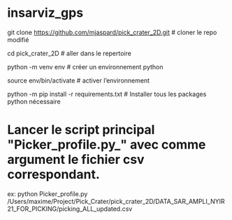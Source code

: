 # insarviz_gps


git clone https://github.com/mjaspard/pick_crater_2D.git		# cloner le repo modifié

cd pick_crater_2D								# aller dans le repertoire

python -m venv env								# créer un environnement python 
	
source env/bin/activate							# activer l’environnement

python -m pip install -r requirements.txt				# Installer tous les packages python nécessaire


# Lancer le script principal "Picker_profile.py_" avec comme argument le fichier csv correspondant.


ex: python Picker_profile.py /Users/maxime/Project/Pick_Crater/pick_crater_2D/DATA_SAR_AMPLI_NYIR21_FOR_PICKING/picking_ALL_updated.csv 
